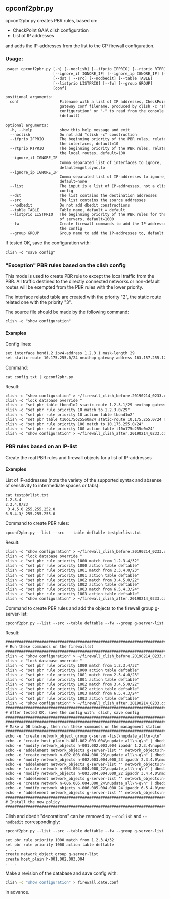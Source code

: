 ## cpconf2pbr.py

cpconf2pbr.py creates PBR rules, based on:
* CheckPoint GAIA clish configuration
* List of IP addresses

and adds the IP-addresses from the list to the CP firewall configuration.

### Usage:

```txt
usage: cpconf2pbr.py [-h] [--noclish] [--ifprio IFPRIO] [--rtprio RTPRIO]
                     [--ignore_if IGNORE_IF] [--ignore_ip IGNORE_IP] [--list]
                     [--dst | --src] [--nodbedit] [--table TABLE]
                     [--listprio LISTPRIO] [--fw] [--group GROUP]
                     [conf]

positional arguments:
  conf                  Filename with a list of IP addresses, CheckPoint
                        gateway conf filename, produced by clish -c 'show
                        configuration' or "-" to read from the console
                        (default)

optional arguments:
  -h, --help            show this help message and exit
  --noclish             Do not add "clish -c" construction
  --ifprio IFPRIO       The beginning priority of the PBR rules, related to
                        the interfaces, default=10
  --rtprio RTPRIO       The beginning priority of the PBR rules, related to
                        the local routes, default=100
  --ignore_if IGNORE_IF
                        Comma separated list of interfaces to ignore,
                        default=mgmt,sync,lo
  --ignore_ip IGNORE_IP
                        Comma separated list of IP-addresses to ignore,
                        default=none
  --list                The input is a list of IP-addresses, not a clish
                        config
  --dst                 The list contains the destination addresses
  --src                 The list contains the source addresses
  --nodbedit            Do not add dbedit constructions
  --table TABLE         Table name, default = default
  --listprio LISTPRIO   The beginning priority of the PBR rules for the list
                        of servers, default=1000
  --fw                  Create firewall commands to add the IP-addresses to
                        the config
  --group GROUP         Group name to add the IP-addresses to, default = g-pbr
```

If tested OK, save the configuration with:

```txt
clish -c "save config"
```

### "Exception" PBR rules based on the clish config

This mode is used to create PBR rule to except the local traffic from the PBR. All traffic destined to the directly connected networks or non-default routes will be exempted from the PBR rules with the lower priority.

The interface related table are created with the priority "2", the static route related one with the priority "3".

The source file should be made by the following command:

```txt
clish -c "show configuration"
```

#### Examples

Config lines:

```txt
set interface bond1.2 ipv4-address 1.2.3.1 mask-length 29
set static-route 10.175.255.0/24 nexthop gateway address 163.157.255.129 on
```
Command:

```txt
cat config.txt | cpconf2pbr.py
```

Result:

```txt
clish -c "show configuration" > ~/firewall_clish_before.20190214_0233.conf
clish -c "lock database override "
clish -c "set pbr table tbond1o2 static-route 1.2.3.1/29 nexthop gateway logical bond1.2 priority 2"
clish -c "set pbr rule priority 10 match to 1.2.3.0/29"
clish -c "set pbr rule priority 10 action table tbond1o2"
clish -c "set pbr table t10o175o255o0m24 static-route 10.175.255.0/24 nexthop gateway address 163.157.255.129 priority 3"
clish -c "set pbr rule priority 100 match to 10.175.255.0/24"
clish -c "set pbr rule priority 100 action table t10o175o255o0m24"
clish -c "show configuration" > ~/firewall_clish_after.20190214_0233.conf
```


### PBR rules based on an IP-list

Create the real PBR rules and firewall objects for a list of IP-addresses

#### Examples

List of IP-addresses (note the variety of the supported syntax and absense of sensitivity to intermediate spaces or tabs):

```txt
cat testpbrlist.txt  
1.2.3.4
2.3.4.0/23
 3.4.5.0 255.255.252.0
6.5.4.3/ 255.255.255.0
```


Command to create PBR rules:

```txt
cpconf2pbr.py --list --src  --table deftable testpbrlist.txt
```

Result:

```txt
clish -c "show configuration" > ~/firewall_clish_before.20190214_0233.conf
clish -c "lock database override "
clish -c "set pbr rule priority 1000 match from 1.2.3.4/32"
clish -c "set pbr rule priority 1000 action table deftable"
clish -c "set pbr rule priority 1001 match from 2.3.4.0/23"
clish -c "set pbr rule priority 1001 action table deftable"
clish -c "set pbr rule priority 1002 match from 3.4.5.0/22"
clish -c "set pbr rule priority 1002 action table deftable"
clish -c "set pbr rule priority 1003 match from 6.5.4.3/24"
clish -c "set pbr rule priority 1003 action table deftable"
clish -c "show configuration" > ~/firewall_clish_after.20190214_0233.conf
```

Command to create PBR rules and add the objects to the firewall group g-server-list:

```txt
cpconf2pbr.py --list --src --table deftable --fw --group g-server-list testpbrlist.txt
```

Result:

```txt
################################################################################
# Run these commands on the firewall(s)
################################################################################
clish -c "show configuration" > ~/firewall_clish_before.20190214_0233.conf
clish -c "lock database override "
clish -c "set pbr rule priority 1000 match from 1.2.3.4/32"
clish -c "set pbr rule priority 1000 action table deftable"
clish -c "set pbr rule priority 1001 match from 2.3.4.0/23"
clish -c "set pbr rule priority 1001 action table deftable"
clish -c "set pbr rule priority 1002 match from 3.4.5.0/22"
clish -c "set pbr rule priority 1002 action table deftable"
clish -c "set pbr rule priority 1003 match from 6.5.4.3/24"
clish -c "set pbr rule priority 1003 action table deftable"
clish -c "show configuration" > ~/firewall_clish_after.20190214_0233.conf
################################################################################
# After tested OK, save the config with: clish, save config
################################################################################
################################################################################
# Make a DB backup, then run these commands on the management station
################################################################################
echo -e "create network_object_group g-server-list\nupdate_all\n-q\n" | dbedit -local
echo -e "create host_plain h-001.002.003.004\nupdate_all\n-q\n" | dbedit -local
echo -e "modify network_objects h-001.002.003.004 ipaddr 1.2.3.4\nupdate_all\n-q\n" | dbedit -local
echo -e "addelement network_objects g-server-list '' network_objects:h-001.002.003.004\nupdate_all\n-q\n" | dbedit -local
echo -e "create network n-002.003.004.000_23\nupdate_all\n-q\n" | dbedit -local
echo -e "modify network_objects n-002.003.004.000_23 ipaddr 2.3.4.0\nmodify network_objects n-002.003.004.000_23 netmask 255.255.254.0\nupdate_all\n-q\n" | dbedit -local
echo -e "addelement network_objects g-server-list '' network_objects:n-002.003.004.000_23\nupdate_all\n-q\n" | dbedit -local
echo -e "create network n-003.004.004.000_22\nupdate_all\n-q\n" | dbedit -local
echo -e "modify network_objects n-003.004.004.000_22 ipaddr 3.4.4.0\nmodify network_objects n-003.004.004.000_22 netmask 255.255.252.0\nupdate_all\n-q\n" | dbedit -local
echo -e "addelement network_objects g-server-list '' network_objects:n-003.004.004.000_22\nupdate_all\n-q\n" | dbedit -local
echo -e "create network n-006.005.004.000_24\nupdate_all\n-q\n" | dbedit -local
echo -e "modify network_objects n-006.005.004.000_24 ipaddr 6.5.4.0\nmodify network_objects n-006.005.004.000_24 netmask 255.255.255.0\nupdate_all\n-q\n" | dbedit -local
echo -e "addelement network_objects g-server-list '' network_objects:n-006.005.004.000_24\nupdate_all\n-q\n" | dbedit -local
################################################################################
# Install the new policy
################################################################################
```

Clish and dbedit "decorations" can be removed by `--noclish` and `--nodbedit` correspondingly:

```txt
cpconf2pbr.py --list --src --table deftable --fw --group g-server-list --noclish --nodbedit testpbrlist.txt

set pbr rule priority 1000 match from 1.2.3.4/32
set pbr rule priority 1000 action table deftable
. . .
create network_object_group g-server-list
create host_plain h-001.002.003.004
. . .
```

Make a revision of the database and save config with:
```sh
clish -c "show configuration" > firewall.date.conf
```
in advance.
